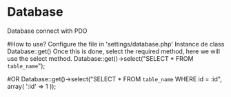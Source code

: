 # Database
Database connect with PDO

#How to use?
Configure the file in 'settings/database.php'
Instance de class Database::get()
Once this is done, select the required method, here we will use the select method.
Database::get()->select("SELECT * FROM `table_name`");

#OR
Database::get()->select("SELECT * FROM `table_name` WHERE id = :id", array(
  ':id' => 1
));

